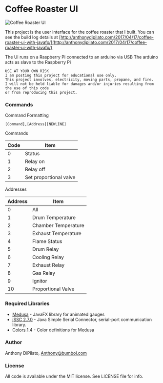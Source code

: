 # Coffee Roaster UI
![Coffee Roaster UI](http://anthonydipilato.com/wp-content/uploads/2018/03/roasterui.png)

This project is the user interface for the coffee roaster that I built.
You can see the build log details at [http://anthonydipilato.com/2017/04/17/coffee-roaster-ui-with-javafx/](http://anthonydipilato.com/2017/04/17/coffee-roaster-ui-with-javafx/)

The UI runs on a Raspberry Pi connected to an arduino via USB
The arduino acts as slave to the Raspberry Pi
```
USE AT YOUR OWN RISK
I am posting this project for educational use only.
This project involves, electricity, moving parts, propane, and fire.
I will not be held liable for damages and/or injuries resulting from the use of this code
or from reproducing this project.
```

### Commands
Command Formatting
```
[Command],[Address][NEWLINE]
```

Commands

| Code 	| Item 				|
| --- 	| --- 				|	 
| 0	|	Status 			|
| 1	|	Relay on 		|
| 2	|	Relay off 		|
| 3	|	Set proportional valve 	|

Addresses

| Address 	| Item 				|
| --- 		| --- 				|
| 0		|	All 			|
| 1		|	Drum Temperature 	|
| 2		|	Chamber Temperature 	|
| 3		|	Exhaust Temperature	|
| 4		|	Flame Status		|
| 5		|	Drum Relay		|
| 6		|	Cooling Relay		|
| 7		|	Exhaust Relay		|
| 8		|	Gas Relay		|
| 9		|	Ignitor			|
| 10		|	Proportional Valve	|

### Required Libraries
- [Medusa](https://github.com/HanSolo/Medusa) - JavaFX library for animated gauges
- [jSSC 2.7.0](https://code.google.com/archive/p/java-simple-serial-connector/) - Java Simple Serial Connector, serial-port communication library.
- [Colors 1.4](https://github.com/HanSolo/Colors) - Color definitions for Medusa

### Author
Anthony DiPilato, Anthony@bumbol.com

### License
All code is available under the MIT license. See LICENSE file for info.
